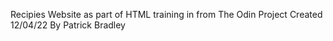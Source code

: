 Recipies Website as part of HTML training in from The Odin Project
Created 12/04/22 By Patrick Bradley